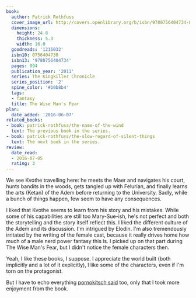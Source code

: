 ```yaml
---
book:
  author: Patrick Rothfuss
  cover_image_url: http://covers.openlibrary.org/b/isbn/9780756404734-L.jpg
  dimensions:
    height: 24.0
    thickness: 5.3
    width: 16.0
  goodreads: '1215032'
  isbn10: 0756404738
  isbn13: '9780756404734'
  pages: 994
  publication_year: '2011'
  series: The Kingkiller Chronicle
  series_position: '2'
  spine_color: '#b0b8b4'
  tags:
  - fantasy
  title: The Wise Man's Fear
plan:
  date_added: '2016-06-07'
related_books:
- book: patrick-rothfuss/the-name-of-the-wind
  text: The previous book in the series.
- book: patrick-rothfuss/the-slow-regard-of-silent-things
  text: The next book in the series.
review:
  date_read:
  - 2016-07-05
  rating: 3
---
```


We see Kvothe travelling here: he meets the Maer and navigates his court, hunts bandits in the woods, gets tangled up
with Felurian, and finally learns the arts (Ketan) of the Adem before returning to the University. Sadly, while a bunch
of things happen, few seem to have any consequences.

I liked that Kvothe seems to learn from his story and his mistakes. While some of his capabilities are still too
Mary-Sue-ish, he's not perfect and both the storytelling and the story itself reflect this. I
liked the different culture of the Adem and its discussion. I'm intrigued by Elodin. I'm also tremendously irritated by
the writing of the female cast, because it really drives home how much of a male nerd power fantasy this is. I picked up
on that part during The Wise Man's Fear, but I didn't notice the female characters then.

Yeah, I like these books, I suppose. I appreciate the world built (both implicitly and a lot of it explicitly), I like
some of the characters, even if I'm torn on the protagonist.

But I have to echo everything [pornokitsch
said](https://www.pornokitsch.com/2011/06/new-releases-the-wise-mans-fear-by-patrick-rothfuss.html) too, only that I
took more enjoyment from the book.
